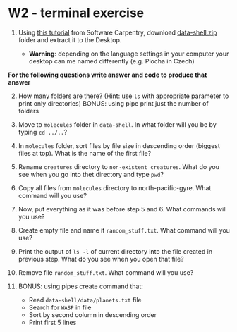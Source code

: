 # W2 - terminal exercise


1. Using [this tutorial](http://swcarpentry.github.io/shell-novice/setup.html) from Software Carpentry, download [data-shell.zip](http://swcarpentry.github.io/shell-novice/data/data-shell.zip) folder and extract it to the Desktop.

    - **Warning**: depending on the language settings in your computer your desktop can me named differently (e.g. Plocha in Czech)

**For the following questions write answer and code to produce that answer**

2. How many folders are there? (Hint: use `ls` with appropriate parameter to print only directories)
  BONUS: using pipe print just the number of folders

3. Move to `molecules` folder in `data-shell`. In what folder will you be by typing `cd ../..`?

4. In `molecules` folder, sort files by file size in descending order (biggest files at top). What is the name of the first file?

5. Rename `creatures` directory to `non-existent creatures`. What do you see when you go into thet directory and type `pwd`?

6. Copy all files from `molecules` directory to north-pacific-gyre. What command will you use?

7. Now, put everything as it was before step 5 and 6. What commands will you use?

8. Create empty file and name it `random_stuff.txt`. What command will you use?

9. Print the output of `ls -l` of current directory into the file created in previous step. What do you see when you open that file?

10. Remove file `random_stuff.txt`. What command will you use?

11. BONUS: using pipes create command that:
    - Read `data-shell/data/planets.txt` file
    - Search for `WASP` in file
    - Sort by second column in descending order
    - Print first 5 lines

    
